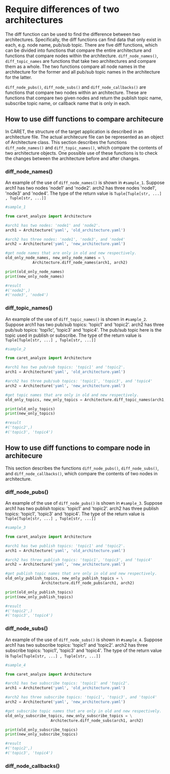 # Require differences of two architectures 

The diff function can be used to find the difference between two architectures. Specifically, the diff functions can find data that only exist in each, e.g. node name, pub/sub topic.
There are five diff functions, which can be divided into functions that compare the entire architecture and functions that compare nodes within the architecture. `diff_node_names()`, `diff_topic_names` are functions that take two architectures and compare them as a whole. The two functions compare all node names in the architecture for the former and all pub/sub topic names in the architecture for the latter.

`diff_node_pubs()`, `diff_node_subs()` and `diff_node_callbacks()` are functions that compare two nodes within an architecture. These are functions that compare two given nodes and return the publish topic name, subscribe topic name, or callback name that is only in each.

## How to use diff functions to compare architecure

In CARET, the structure of the target application is described in an architecture file. The actual architecure file can be represented as an object of Architecture class. This section describes the functions `diff_node_names()` and `diff_topic_names()`, which compare the contents of two architecture objects.
One possible use of these functions is to check the changes between the architecture before and after changes.

### diff_node_names()
An example of the use of `diff_node_names()` is shown in `#sample_1`.
Suppose arch1 has two nodes 'node1' and 'node2'. arch2 has three nodes 'node1', 'node3' and 'node4'. 
The type of the return value is `Tuple[Tuple[str, ...] , Tuple[str, ...]]`


```python
#sample_1

from caret_analyze import Architecture

#arch1 has two nodes: 'node1' and 'node2'.
arch1 = Architecture('yaml', 'old_architecture.yaml')

#arch2 has three nodes: 'node1', 'node3', and 'node4'
arch2 = Architecture('yaml', 'new_architecture.yaml')

#get node names that are only in old and new respectively.
old_only_node_names, new_only_node_names = \
            Architecture.diff_node_names(arch1, arch2)

print(old_only_node_names)
print(new_only_node_names)

#result
#('node2',)
#('node3', 'node4')


```

### diff_topic_names()

An example of the use of `diff_topic_names()` is shown in `#sample_2`.
Suppose arch1 has two pub/sub topics: 'topic1' and 'topic2'. arch2 has three pub/sub topics: 'topi1c', 'topic3' and 'topic4'. The pub/sub topic here is the topic used in publish or subscribe.
The type of the return value is `Tuple[Tuple[str, ...] , Tuple[str, ...]]`

```python
#sample_2

from caret_analyze import Architecture

#arch1 has two pub/sub topics: 'topic1' and 'topic2'.
arch1 = Architecture('yaml', 'old_architecture.yaml')

#arch2 has three pub/sub topics: 'topic1', 'topic3', and 'topic4'
arch2 = Architecture('yaml', 'new_architecture.yaml')

#get topic names that are only in old and new respectively.
old_only_topics, new_only_topics = Architecture.diff_topic_names(arch1, arch2)

print(old_only_topics)
print(new_only_topics)

#result
#('topic2',)
#('topic3', 'topic4')

```

## How to use diff functions to compare node in architecure

This section describes the functions `diff_node_pubs()`, `diff_node_subs()`, and `diff_node_callbacks()`, which compare the contents of two nodes in architecture.

### diff_node_pubs()

An example of the use of `diff_node_pubs()` is shown in `#sample_3`.
Suppose arch1 has two publish topics: 'topic1' and 'topic2'. arch2 has three publish topics: 'topic1', 'topic3' and 'topic4'. 
The type of the return value is `Tuple[Tuple[str, ...] , Tuple[str, ...]]`

```python
#sample_3

from caret_analyze import Architecture

#arch1 has two publish topics: 'topic1' and 'topic2'.
arch1 = Architecture('yaml', 'old_architecture.yaml')

#arch2 has three publish topics: 'topic1', 'topic3', and 'topic4'
arch2 = Architecture('yaml', 'new_architecture.yaml')

#get publish topic names that are only in old and new respectively.
old_only_publish_topics, new_only_publish_topics = \
                Architecture.diff_node_pubs(arch1, arch2)

print(old_only_publish_topics)
print(new_only_publish_topics)

#result
#('topic2',)
#('topic3', 'topic4')

```

### diff_node_subs()

An example of the use of `diff_node_subs()` is shown in `#sample_4`.
Suppose arch1 has two subscribe topics: 'topic1' and 'topic2'. arch2 has three subscribe topics: 'topic1', 'topic3' and 'topic4'. 
The type of the return value is `Tuple[Tuple[str, ...] , Tuple[str, ...]]`

```python
#sample_4

from caret_analyze import Architecture

#arch1 has two subscribe topics: 'topic1' and 'topic2'.
arch1 = Architecture('yaml', 'old_architecture.yaml')

#arch2 has three subscribe topics: 'topic1', 'topic3', and 'topic4'
arch2 = Architecture('yaml', 'new_architecture.yaml')

#get subscribe topic names that are only in old and new respectively.
old_only_subscribe_topics, new_only_subscribe_topics = \
                    Architecture.diff_node_subs(arch1, arch2)

print(old_only_subscribe_topics)
print(new_only_subscribe_topics)

#result
#('topic2',)
#('topic3', 'topic4')

```

### diff_node_callbacks()